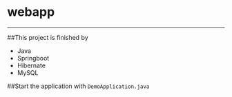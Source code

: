 # webapp
***

##This project is finished by
- Java
- Springboot
- Hibernate
- MySQL

##Start the application with
```DemoApplication.java```

